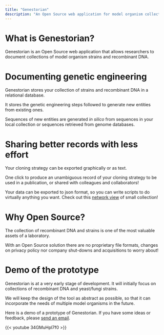 ```yaml
---
title: "Genestorian"
description: "An Open Source web application for model organism collections"
---
```

# What is Genestorian?

Genestorian is an Open Source web application that allows researchers to document collections of model organism strains and recombinant DNA.

# Documenting genetic engineering

Genestorian stores your collection of strains and recombinant DNA in a relational database.

It stores the genetic engineering steps followed to generate new entities from existing ones.

Sequences of new entities are generated _in silico_ from sequences in your local collection or sequences retrieved from genome databases.

# Sharing better records with less effort

Your cloning strategy can be exported graphically or as text.

One click to produce an unambiguous record of your cloning strategy to be used in a publication, or shared with colleagues and collaborators!

Your data can be exported to json format, so you can write scripts to do virtually anything you want. Check out this [network view](/html/network/index.html) of small collection!

# Why Open Source?

The collection of recombinant DNA and strains is one of the most valuable assets of a laboratory.

With an Open Source solution there are no proprietary file formats, changes on privacy policy nor company shut-downs and acquisitions to worry about!

# Demo of the prototype

Genestorian is at a very early stage of development. It will initially focus on collections of recombinant DNA and yeast/fungi strains.

We will keep the design of the tool as abstract as possible, so that it can incorporate the needs of multiple model organisms in the future.

Here is a demo of a prototype of Genestorian. If you have some ideas or feedback, please [send an email](mailto:genestorian@gmail.com).

{{< youtube 34GMuHpl7f0 >}}
